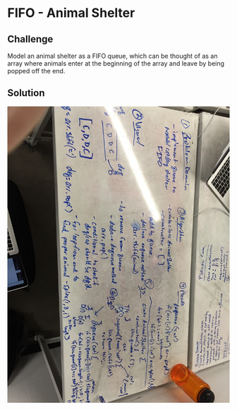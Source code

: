 # FIFO - Animal Shelter

## Challenge
Model an animal shelter as a FIFO queue, which can be thought of as an array where animals enter at the beginning of the array and leave by being popped off the end.

## Solution
![](../assets/animal-shelter.jpg)
